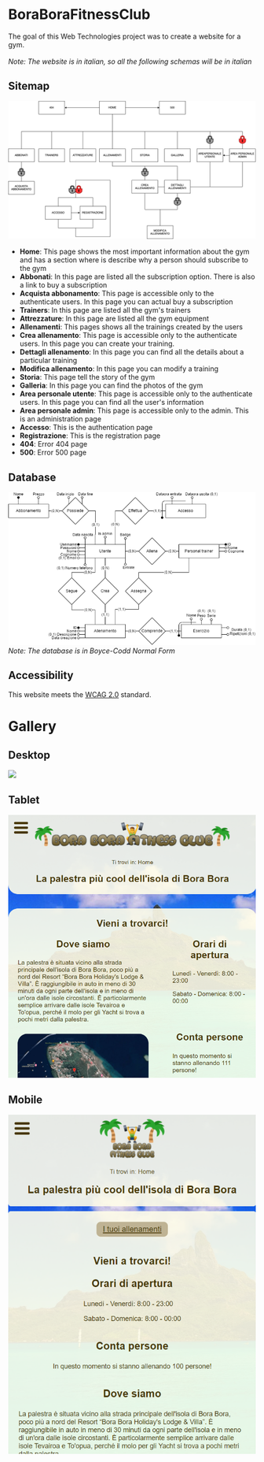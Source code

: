 # BoraBoraFitnessClub
The goal of this Web Technologies project was to create a website for a gym. 
<br>
<br>
_Note: The website is in italian, so all the following schemas will be in italian_

## Sitemap ##
<img src="relazione/immagini/mappa_sito.png" /><br>

* **Home**: This page shows the most important information about the gym and has a section where is describe why a person should subscribe to the gym
* **Abbonati**: In this page are listed all the subscription option. There is also a link to buy a subscription
* **Acquista abbonamento**: This page is accessible only to the authenticate users. In this page you can actual buy a subscription
* **Trainers**: In this page are listed all the gym's trainers
* **Attrezzature**: In this page are listed all the gym equipment
* **Allenamenti**: This pages shows all the trainings created by the users
* **Crea allenamento**: This page is accessible only to the authenticate users. In this page you can create your training. 
* **Dettagli allenamento**: In this page you can find all the details about a particular training
* **Modifica allenamento**: In this page you can modify a training
* **Storia**: This page tell the story of the gym
* **Galleria**: In this page you can find the photos of the gym 
* **Area personale utente**: This page is accessible only to the authenticate users. In this page you can find all the user's information
* **Area personale admin**: This page is accessible only to the admin. This is an administration page
* **Accesso**: This is the authentication page
* **Registrazione**: This is the registration page
* **404**: Error 404 page
* **500**: Error 500 page

## Database ##
<img src="relazione/immagini/schemaER.png" /><br>
_Note: The database is in Boyce-Codd Normal Form_

## Accessibility ##
This website meets the [WCAG 2.0](https://www.w3.org/TR/WCAG20/) standard.

# Gallery #
## Desktop ##
<img src="relazione/immagini/desktop.png" /><br>

## Tablet ##
<img src="relazione/immagini/tablet.png" /><br>

## Mobile ##
<img src="relazione/immagini/mobile.png" /><br>
